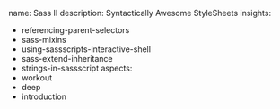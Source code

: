 name: Sass II
description: Syntactically Awesome StyleSheets
insights:
  - referencing-parent-selectors
  - sass-mixins
  - using-sassscripts-interactive-shell
  - sass-extend-inheritance
  - strings-in-sassscript
aspects:
  - workout
  - deep
  - introduction
